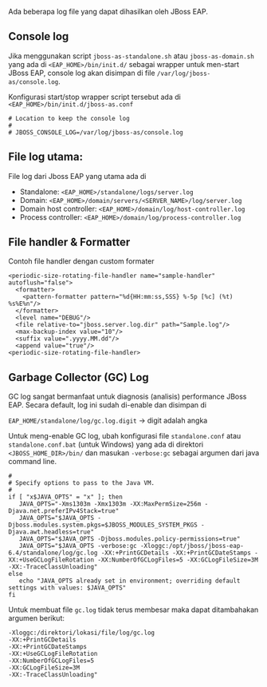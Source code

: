 Ada beberapa log file yang dapat dihasilkan oleh JBoss EAP.

## Console log
  
  Jika menggunakan script `jboss-as-standalone.sh` atau `jboss-as-domain.sh` yang ada di `<EAP_HOME>/bin/init.d/` sebagai wrapper untuk men-start JBoss EAP, console log akan disimpan di file `/var/log/jboss-as/console.log`. 
  
  Konfigurasi start/stop wrapper script tersebut ada di `<EAP_HOME>/bin/init.d/jboss-as.conf`
  
  ```
  # Location to keep the console log
  #
  # JBOSS_CONSOLE_LOG=/var/log/jboss-as/console.log
   ```
  
  
## File log utama: 

   File log dari Jboss EAP yang utama ada di 
   
   * Standalone: `<EAP_HOME>/standalone/logs/server.log`
   * Domain: `<EAP_HOME>/domain/servers/<SERVER_NAME>/log/server.log`
   * Domain host controller: `<EAP_HOME>/domain/log/host-controller.log`
   * Process controller: `<EAP_HOME>/domain/log/process-controller.log`

## File handler & Formatter

   Contoh file handler dengan custom formater
   ```
   <periodic-size-rotating-file-handler name="sample-handler" autoflush="false">
     <formatter>
       <pattern-formatter pattern="%d{HH:mm:ss,SSS} %-5p [%c] (%t) %s%E%n"/>
     </formatter>
     <level name="DEBUG"/>
     <file relative-to="jboss.server.log.dir" path="Sample.log"/>
     <max-backup-index value="10"/>
     <suffix value=".yyyy.MM.dd"/>
     <append value="true"/>
   <periodic-size-rotating-file-handler>
   ```

## Garbage Collector (GC) Log

   GC log sangat bermanfaat untuk diagnosis (analisis) performance JBoss EAP. Secara default, log ini sudah di-enable dan disimpan di
   
   `EAP_HOME/standalone/log/gc.log.digit` -> digit adalah angka 
   
   Untuk meng-enable GC log, ubah konfigurasi file `standalone.conf` atau `standalone.conf.bat` (untuk Windows) yang ada di direktori `<JBOSS_HOME_DIR>/bin/` dan masukan `-verbose:gc` sebagai argumen dari java command line. 

   ```
   #
   # Specify options to pass to the Java VM. 
   #
   if [ "x$JAVA_OPTS" = "x" ]; then
      JAVA_OPTS="-Xms1303m -Xmx1303m -XX:MaxPermSize=256m -Djava.net.preferIPv4Stack=true"
      JAVA_OPTS="$JAVA_OPTS -Djboss.modules.system.pkgs=$JBOSS_MODULES_SYSTEM_PKGS -Djava.awt.headless=true"
      JAVA_OPTS="$JAVA_OPTS -Djboss.modules.policy-permissions=true"
      JAVA_OPTS="$JAVA_OPTS -verbose:gc -Xloggc:/opt/jboss/jboss-eap-6.4/standalone/log/gc.log -XX:+PrintGCDetails -XX:+PrintGCDateStamps -XX:+UseGCLogFileRotation -XX:NumberOfGCLogFiles=5 -XX:GCLogFileSize=3M -XX:-TraceClassUnloading"
   else
      echo "JAVA_OPTS already set in environment; overriding default settings with values: $JAVA_OPTS"
   fi
   ```

   Untuk membuat file `gc.log` tidak terus membesar maka dapat ditambahakan argumen berikut:
   ```
   -Xloggc:/direktori/lokasi/file/log/gc.log 
   -XX:+PrintGCDetails 
   -XX:+PrintGCDateStamps 
   -XX:+UseGCLogFileRotation 
   -XX:NumberOfGCLogFiles=5 
   -XX:GCLogFileSize=3M 
   -XX:-TraceClassUnloading"
   ```



